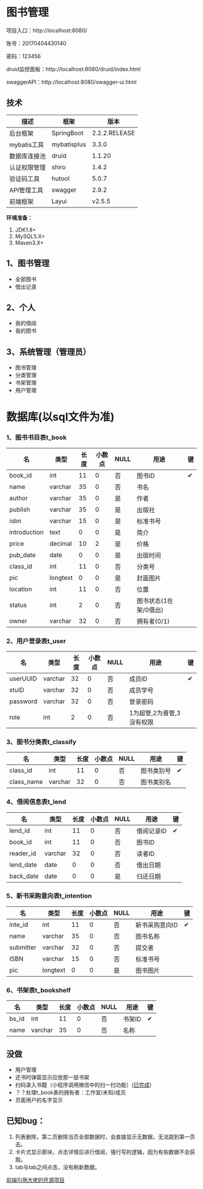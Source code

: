 # 图书管理

项目入口：http://localhost:8080/

账号：20170404430140

密码：123456

druid监控面板：http://localhost:8080/druid/index.html

swaggerAPI：http://localhost:8080/swagger-ui.html

## 技术

| 描述         | 框架                | 版本          |
| ------------ | -------------- | ---------- |
| 后台框架   | SpringBoot| 2.2.2.RELEASE |
| mybatis工具 | mybatisplus| 3.3.0 |
|数据库连接池|druid|1.1.20|
|认证权限管理|shiro|1.4.2|
|验证码工具|hutool|5.0.7|
|API管理工具|swagger|2.9.2|
| 前端框架  | Layui  | v2.5.5 |

**环境准备：**

1. JDK1.8+
2. MySQL5.X+
3. Maven3.X+


## 1、图书管理

* 全部图书
* 借出记录

## 2、个人

* 我的借阅
* 我的图书

## 3、系统管理（管理员）
* 图书管理
* 分类管理
* 书架管理
* 用户管理

# 数据库(以sql文件为准)

### 1、图书书目表t_book

| 名           | 类型     | 长度 | 小数点 | NULL | 用途                  | 键   |
| ------------ | -------- | ---- | ------ | ---- | --------------------- | ---- |
| book_id      | int      | 11   | 0      | 否   | 图书ID                | ✔    |
| name         | varchar  | 35   | 0      | 否   | 书名                  |      |
| author       | varchar  | 35   | 0      | 是   | 作者                  |      |
| publish      | varchar  | 35   | 0      | 是   | 出版社                |      |
| isbn         | varchar  | 15   | 0      | 是   | 标准书号              |      |
| introduction | text     | 0    | 0      | 是   | 简介                  |      |
| price        | decimal  | 10   | 2      | 是   | 价格                  |      |
| pub_date     | date     | 0    | 0      | 是   | 出版时间              |      |
| class_id     | int      | 11   | 0      | 否   | 分类号                |      |
| pic          | longtext | 0    | 0      | 是   | 封面图片              |      |
| location     | int      | 11   | 0      | 否   | 位置                  |      |
| status       | int      | 2    | 0      | 否   | 图书状态(1在架/0借出) |      |
| owner        | varchar  | 32   | 0      | 否   | 拥有者(0/1)           |      |

### 2、用户登录表t_user

| 名       | 类型    | 长度 | 小数点 | NULL | 用途                      | 键   |
| -------- | ------- | ---- | ------ | ---- | ------------------------- | ---- |
| userUUID | varchar | 32   | 0      | 否   | 成员ID                    | ✔    |
| stuID    | varchar | 32   | 0      | 否   | 成员学号                  |      |
| password | varchar | 32   | 0      | 否   | 登录密码                  |      |
| role     | int     | 2    | 0      | 否   | 1为超管,2为普管,3没有权限 |      |

### 3、图书分类表t_classify

| 名         | 类型    | 长度 | 小数点 | NULL | 用途       | 键   |
| ---------- | ------- | ---- | ------ | ---- | ---------- | ---- |
| class_id   | int     | 11   | 0      | 否   | 图书类别号 | ✔    |
| class_name | varchar | 32   | 0      | 否   | 图书类别名 |      |

### 4、借阅信息表t_lend

| 名        | 类型    | 长度 | 小数点 | NULL | 用途       | 键   |
| --------- | ------- | ---- | ------ | ---- | ---------- | ---- |
| lend_id   | int     | 11   | 0      | 否   | 借阅记录ID | ✔    |
| book_id   | int     | 11   | 0      | 否   | 图书ID     |      |
| reader_id | varchar | 32   | 0      | 否   | 读者ID     |      |
| lend_date | date    | 0    | 0      | 否   | 借出日期   |      |
| back_date | date    | 0    | 0      | 是   | 归还日期   |      |

### 5、新书采购意向表t_intention
| 名        | 类型     | 长度 | 小数点 | NULL | 用途           | 键   |
| --------- | -------- | ---- | ------ | ---- | -------------- | ---- |
| inte_id   | int      | 11   | 0      | 否   | 新书采购意向ID | ✔    |
| name      | varchar  | 35   | 0      | 否   | 图书名称       |      |
| submitter | varchar  | 32   | 0      | 否   | 提交者         |      |
| ISBN      | varchar  | 15   | 0      | 否   | 标准书号       |      |
| pic       | longtext | 0    | 0      | 是   | 图书图片       |      |

### 6、书架表t_bookshelf
| 名    | 类型    | 长度 | 小数点 | NULL | 用途   | 键   |
| ----- | ------- | ---- | ------ | ---- | ------ | ---- |
| bs_id | int     | 11   | 0      | 否   | 书架ID | ✔    |
| name  | varchar | 35   | 0      | 否   | 名称   |      |

## 没做
- 用户管理
- 还书时弹窗显示应放那一层书架
- 扫码录入书籍（小程序调用微信中的扫一扫功能）([已完成](https://github.com/KevinYangCode/isbnGetInfo))
- ？？处理t_book表的拥有者：工作室/未知/成员
- 页面用户的名字显示


## 已知bug：
   1. 列表删除，第二页删除当页全部数据时，会直接显示无数据，无法跳到第一页去。
   2. 卡片式显示那块，点击详情后进行借阅，强行写的逻辑，因为有些数据不会获取。
   3. tab与tab之间点击，没有刷新数据。


[前端引用大佬的开源项目](https://github.com/zhongshaofa/layuimini)

